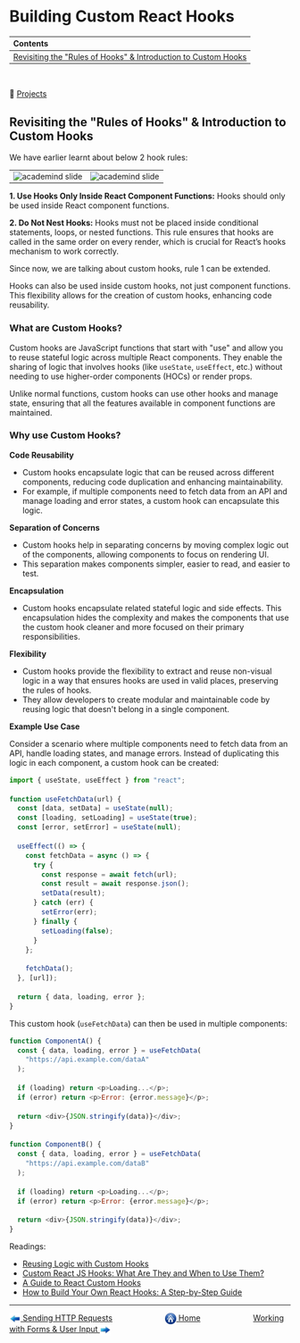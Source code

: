 # Building Custom React Hooks

| Contents                                                                                                                       |
| :----------------------------------------------------------------------------------------------------------------------------- |
| [Revisiting the "Rules of Hooks" & Introduction to Custom Hooks](#revisiting-the-rules-of-hooks--introduction-to-custom-hooks) |

&nbsp;

:notebook_with_decorative_cover: [Projects](projects/)

## Revisiting the "Rules of Hooks" & Introduction to Custom Hooks

We have earlier learnt about below 2 hook rules:

|                                                                                                                                         |                                                                                                                                         |
| :-------------------------------------------------------------------------------------------------------------------------------------: | :-------------------------------------------------------------------------------------------------------------------------------------: |
| <img src="https://drive.google.com/uc?export=view&id=1YMn9rlvd2QaisQKM_dH6RA9g_QQ6jgBP" height="350" width="700" alt="academind slide"> | <img src="https://drive.google.com/uc?export=view&id=1oahuJqqESDZJnuaE47Uij5VPiBLq__dL" height="350" width="700" alt="academind slide"> |

**1. Use Hooks Only Inside React Component Functions:** Hooks should only be used inside React component functions.

**2. Do Not Nest Hooks:** Hooks must not be placed inside conditional statements, loops, or nested functions. This rule ensures that hooks are called in the same order on every render, which is crucial for React’s hooks mechanism to work correctly.

Since now, we are talking about custom hooks, rule 1 can be extended.

Hooks can also be used inside custom hooks, not just component functions. This flexibility allows for the creation of custom hooks, enhancing code reusability.

### What are Custom Hooks?

Custom hooks are JavaScript functions that start with "use" and allow you to reuse stateful logic across multiple React components. They enable the sharing of logic that involves hooks (like `useState`, `useEffect`, etc.) without needing to use higher-order components (HOCs) or render props.

Unlike normal functions, custom hooks can use other hooks and manage state, ensuring that all the features available in component functions are maintained.

### Why use Custom Hooks?

**Code Reusability**

- Custom hooks encapsulate logic that can be reused across different components, reducing code duplication and enhancing maintainability.
- For example, if multiple components need to fetch data from an API and manage loading and error states, a custom hook can encapsulate this logic.

**Separation of Concerns**

- Custom hooks help in separating concerns by moving complex logic out of the components, allowing components to focus on rendering UI.
- This separation makes components simpler, easier to read, and easier to test.

**Encapsulation**

- Custom hooks encapsulate related stateful logic and side effects. This encapsulation hides the complexity and makes the components that use the custom hook cleaner and more focused on their primary responsibilities.

**Flexibility**

- Custom hooks provide the flexibility to extract and reuse non-visual logic in a way that ensures hooks are used in valid places, preserving the rules of hooks.
- They allow developers to create modular and maintainable code by reusing logic that doesn't belong in a single component.

**Example Use Case**

Consider a scenario where multiple components need to fetch data from an API, handle loading states, and manage errors. Instead of duplicating this logic in each component, a custom hook can be created:

```javascript
import { useState, useEffect } from "react";

function useFetchData(url) {
  const [data, setData] = useState(null);
  const [loading, setLoading] = useState(true);
  const [error, setError] = useState(null);

  useEffect(() => {
    const fetchData = async () => {
      try {
        const response = await fetch(url);
        const result = await response.json();
        setData(result);
      } catch (err) {
        setError(err);
      } finally {
        setLoading(false);
      }
    };

    fetchData();
  }, [url]);

  return { data, loading, error };
}
```

This custom hook (`useFetchData`) can then be used in multiple components:

```javascript
function ComponentA() {
  const { data, loading, error } = useFetchData(
    "https://api.example.com/dataA"
  );

  if (loading) return <p>Loading...</p>;
  if (error) return <p>Error: {error.message}</p>;

  return <div>{JSON.stringify(data)}</div>;
}

function ComponentB() {
  const { data, loading, error } = useFetchData(
    "https://api.example.com/dataB"
  );

  if (loading) return <p>Loading...</p>;
  if (error) return <p>Error: {error.message}</p>;

  return <div>{JSON.stringify(data)}</div>;
}
```

Readings:

- [Reusing Logic with Custom Hooks](https://react.dev/learn/reusing-logic-with-custom-hooks)
- [Custom React JS Hooks: What Are They and When to Use Them?](https://www.turing.com/blog/custom-react-js-hooks-how-to-use)
- [A Guide to React Custom Hooks](https://dev.to/rasaf_ibrahim/a-guide-to-react-custom-hooks-2b4h)
- [How to Build Your Own React Hooks: A Step-by-Step Guide](https://www.freecodecamp.org/news/how-to-create-react-hooks/)

---

[<img align="center" src="../images/left_arrow.png" height="20" width="20"/> Sending HTTP Requests](../014-sending-http-requests/README.md)&nbsp; &nbsp; &nbsp; &nbsp; &nbsp; &nbsp; &nbsp; &nbsp; &nbsp; &nbsp; &nbsp; &nbsp; [<img align="center" src="../images/home.png" height="20" width="20"/> Home](../README.md) &nbsp; &nbsp; &nbsp; &nbsp; &nbsp; &nbsp; &nbsp; &nbsp; &nbsp; &nbsp; &nbsp; &nbsp;[Working with Forms & User Input <img align="center" src="../images/right_arrow.png" height="20" width="20"/>](../016-forms-and-user-input/README.md)
